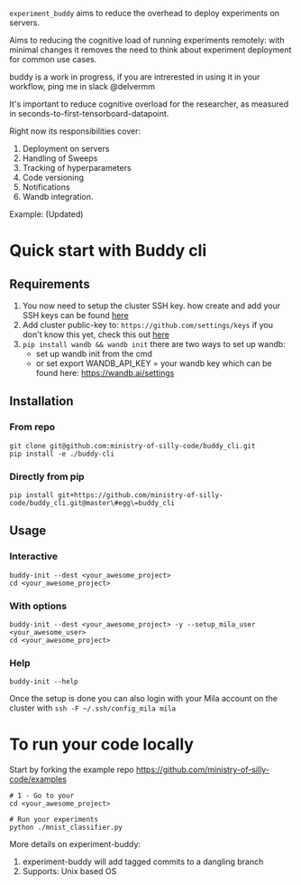 `experiment_buddy` aims to reduce the overhead to deploy experiments on servers.

Aims to reducing the cognitive load of running experiments remotely: with minimal changes it removes the need to think about experiment deployment for common use cases.

buddy is a work in progress, if you are intrerested in using it in your workflow, ping me in slack @delvermm

It's important to reduce cognitive overload for the researcher, as measured in seconds-to-first-tensorboard-datapoint.

Right now its responsibilities cover:
1. Deployment on servers
1. Handling of Sweeps
1. Tracking of hyperparameters
1. Code versioning
1. Notifications
1. Wandb integration.

Example: (Updated)

# Quick start with Buddy cli

## Requirements

1. You now need to setup the cluster SSH key. how create and add your SSH keys can be found [here](https://docs.github.com/en/free-pro-team@latest/github/authenticating-to-github/adding-a-new-ssh-key-to-your-github-account) 
1. Add cluster public-key to: `https://github.com/settings/keys` if you don't know this yet, check this out [here](https://docs.github.com/en/free-pro-team@latest/github/authenticating-to-github/adding-a-new-ssh-key-to-your-github-account)
1. `pip install wandb && wandb init` there are two ways to set up wandb: 
    - set up wandb init from the cmd
    - or set export  WANDB_API_KEY = your wandb key which can be found here: https://wandb.ai/settings


## Installation
### From repo
```shell
git clone git@github.com:ministry-of-silly-code/buddy_cli.git
pip install -e ./buddy-cli
```

### Directly from pip
```shell
pip install git+https://github.com/ministry-of-silly-code/buddy_cli.git@master\#egg\=buddy_cli
```

## Usage
### Interactive
```shell
buddy-init --dest <your_awesome_project>
cd <your_awesome_project>
```

### With options
```shell
buddy-init --dest <your_awesome_project> -y --setup_mila_user <your_awesome_user>
cd <your_awesome_project>
```

### Help
```shell
buddy-init --help
```

Once the setup is done you can also login with your Mila account on the cluster with `ssh -F ~/.ssh/config_mila mila`

# To run your code locally

Start by forking the example repo https://github.com/ministry-of-silly-code/examples

```shell
# 1 - Go to your 
cd <your_awesome_project>

# Run your experiments
python ./mnist_classifier.py
```

More details on experiment-buddy:
1. experiment-buddy will add tagged commits to a dangling branch 
2. Supports: Unix based OS
